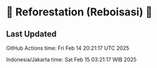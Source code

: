 
# 🌳 Reforestation (Reboisasi) 🌲

## Last Updated

GitHub Actions time: Fri Feb 14 20:21:17 UTC 2025

Indonesia/Jakarta time: Sat Feb 15 03:21:17 WIB 2025
